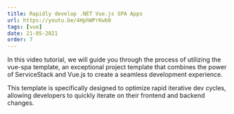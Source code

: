 ```yaml
---
title: Rapidly develop .NET Vue.js SPA Apps
url: https://youtu.be/4HphWPrKwb0
tags: [vue]
date: 21-05-2021
order: 7
---
```


In this video tutorial, we will guide you through the process of utilizing the vue-spa template, an exceptional project template 
that combines the power of ServiceStack and Vue.js to create a seamless development experience. 

This template is specifically designed to optimize rapid iterative dev cycles, allowing developers to quickly iterate on their 
frontend and backend changes.